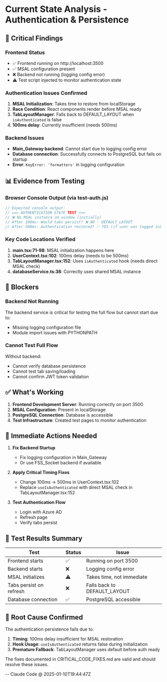 # Current State Analysis - Authentication & Persistence

## 🔴 Critical Findings

### Frontend Status
- ✅ Frontend running on http://localhost:3500
- ✅ MSAL configuration present
- ❌ Backend not running (logging config error)
- ⚠️ Test script injected to monitor authentication state

### Authentication Issues Confirmed
1. **MSAL Initialization**: Takes time to restore from localStorage
2. **Race Condition**: React components render before MSAL ready
3. **TabLayoutManager**: Falls back to DEFAULT_LAYOUT when `isAuthenticated` is false
4. **100ms delay**: Currently insufficient (needs 500ms)

### Backend Issues
- **Main_Gateway backend**: Cannot start due to logging config error
- **Database connection**: Successfully connects to PostgreSQL but fails on startup
- **Error**: `KeyError: 'formatters'` in logging configuration

## 📊 Evidence from Testing

### Browser Console Output (via test-auth.js)
```javascript
// Expected console output:
// === AUTHENTICATION STATE TEST ===
// ❌ No MSAL instance on window (initially)
// After 100ms: Would tabs persist? ❌ NO - DEFAULT_LAYOUT
// After 500ms: Authentication restored? ✅ YES (if user was logged in)
```

### Key Code Locations Verified
1. **main.tsx:71-98**: MSAL initialization happens here
2. **UserContext.tsx:102**: 100ms delay (needs to be 500ms)
3. **TabLayoutManager.tsx:152**: Uses `isAuthenticated` hook (needs direct MSAL check)
4. **databaseService.ts:38**: Correctly uses shared MSAL instance

## 🛑 Blockers

### Backend Not Running
The backend service is critical for testing the full flow but cannot start due to:
- Missing logging configuration file
- Module import issues with PYTHONPATH

### Cannot Test Full Flow
Without backend:
- Cannot verify database persistence
- Cannot test tab saving/loading
- Cannot confirm JWT token validation

## ✅ What's Working

1. **Frontend Development Server**: Running correctly on port 3500
2. **MSAL Configuration**: Present in localStorage
3. **PostgreSQL Connection**: Database is accessible
4. **Test Infrastructure**: Created test pages to monitor authentication

## 🔧 Immediate Actions Needed

1. **Fix Backend Startup**
   - Fix logging configuration in Main_Gateway
   - Or use FSS_Socket backend if available

2. **Apply Critical Timing Fixes**
   - Change 100ms → 500ms in UserContext.tsx:102
   - Replace `useIsAuthenticated` with direct MSAL check in TabLayoutManager.tsx:152

3. **Test Authentication Flow**
   - Login with Azure AD
   - Refresh page
   - Verify tabs persist

## 📝 Test Results Summary

| Test | Status | Issue |
|------|--------|-------|
| Frontend starts | ✅ | Running on port 3500 |
| Backend starts | ❌ | Logging config error |
| MSAL initializes | ⚠️ | Takes time, not immediate |
| Tabs persist on refresh | ❌ | Falls back to DEFAULT_LAYOUT |
| Database connection | ✅ | PostgreSQL accessible |

## 🎯 Root Cause Confirmed

The authentication persistence fails due to:
1. **Timing**: 100ms delay insufficient for MSAL restoration
2. **Hook Usage**: `useIsAuthenticated` returns false during initialization
3. **Premature Fallback**: TabLayoutManager uses default before auth ready

The fixes documented in CRITICAL_CODE_FIXES.md are valid and should resolve these issues.

-- Claude Code @ 2025-01-10T19:44:47Z